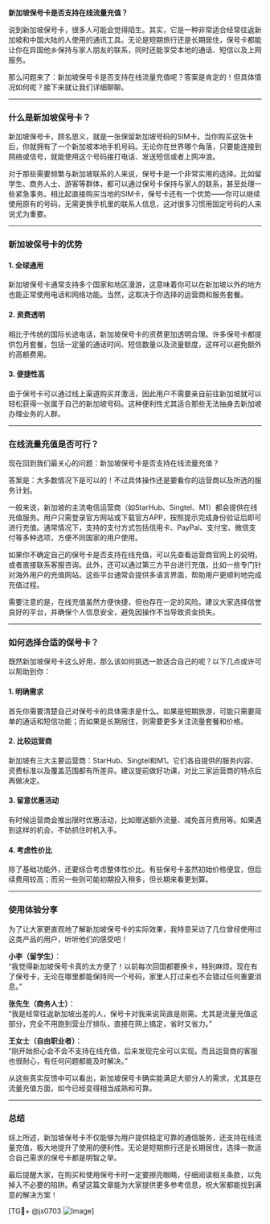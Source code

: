 **新加坡保号卡是否支持在线流量充值？**

说到新加坡保号卡，很多人可能会觉得陌生。其实，它是一种非常适合经常往返新加坡和中国大陆的人使用的通讯工具。无论是短期旅行还是长期居住，保号卡都能让你在异国他乡保持与家人朋友的联系，同时还能享受本地的通话、短信以及上网服务。

那么问题来了：新加坡保号卡是否支持在线流量充值呢？答案是肯定的！但具体情况如何呢？接下来就让我们详细聊聊。

---

### 什么是新加坡保号卡？

新加坡保号卡，顾名思义，就是一张保留新加坡号码的SIM卡。当你购买这张卡后，你就拥有了一个新加坡本地手机号码。无论你在世界哪个角落，只要能连接到网络或信号，就能使用这个号码接打电话、发送短信或者上网冲浪。

对于那些需要频繁与新加坡联系的人来说，保号卡是一个非常实用的选择。比如留学生、商务人士、游客等群体，都可以通过保号卡保持与家人的联系，甚至处理一些紧急事务。相比起直接购买当地的SIM卡，保号卡还有一个优势——你可以继续使用原有的号码，无需更换手机里的联系人信息，这对很多习惯用固定号码的人来说尤为重要。

---

### 新加坡保号卡的优势

#### 1. **全球通用**
新加坡保号卡通常支持多个国家和地区漫游，这意味着你可以在新加坡以外的地方也能正常使用电话和网络功能。当然，这取决于你选择的运营商和服务套餐。

#### 2. **资费透明**
相比于传统的国际长途电话，新加坡保号卡的资费更加透明合理。许多保号卡都提供包月套餐，包括一定量的通话时间、短信数量以及流量额度，这样可以避免额外的高额费用。

#### 3. **便捷性高**
由于保号卡可以通过线上渠道购买并激活，因此用户不需要亲自前往新加坡就可以轻松获得一张属于自己的新加坡号码。这种便利性尤其适合那些无法抽身去新加坡办理业务的人群。

---

### 在线流量充值是否可行？

现在回到我们最关心的问题：新加坡保号卡是否支持在线流量充值？

答案是：大多数情况下是可以的！不过具体操作还是要看你的运营商以及所选的服务计划。

一般来说，新加坡的主流电信运营商（如StarHub、Singtel、M1）都会提供在线充值服务。用户只需登录官方网站或下载官方APP，按照提示完成身份验证后即可进行充值。通常情况下，支持的支付方式包括信用卡、PayPal、支付宝、微信支付等多种选项，方便不同国家的用户使用。

如果你不确定自己的保号卡是否支持在线充值，可以先查看运营商官网上的说明，或者直接联系客服咨询。此外，还可以通过第三方平台进行充值，比如一些专门针对海外用户的充值网站。这些平台通常会提供多语言界面，帮助用户更顺利地完成充值过程。

需要注意的是，在线充值虽然方便快捷，但也存在一定的风险。建议大家选择信誉良好的平台，并确保个人信息安全，避免因操作不当导致资金损失。

---

### 如何选择合适的保号卡？

既然新加坡保号卡这么好用，那么该如何挑选一款适合自己的呢？以下几点或许可以帮助到你：

#### 1. **明确需求**
首先你需要清楚自己对保号卡的具体需求是什么。如果是短期旅游，可能只需要简单的通话和短信功能；而如果是长期居住，则需要更多关注流量套餐和价格。

#### 2. **比较运营商**
新加坡有三大主要运营商：StarHub、Singtel和M1。它们各自提供的服务内容、资费标准以及覆盖范围都有所差异。建议提前做好功课，对比三家运营商的特点后再做决定。

#### 3. **留意优惠活动**
有时候运营商会推出限时优惠活动，比如赠送额外流量、减免首月费用等。如果遇到这样的机会，不妨抓住时机入手。

#### 4. **考虑性价比**
除了基础功能外，还要综合考虑整体性价比。有些保号卡虽然初始价格便宜，但后续费用较高；而另一些则可能初期投入稍多，但长期来看更划算。

---

### 使用体验分享

为了让大家更直观地了解新加坡保号卡的实际效果，我特意采访了几位曾经使用过这类产品的用户，听听他们的感受吧！

**小李（留学生）**：  
“我觉得新加坡保号卡真的太方便了！以前每次回国都要换卡，特别麻烦。现在有了保号卡，无论在哪里都能保持同一个号码，家里人打过来也不会错过任何重要消息。”

**张先生（商务人士）**：  
“我是经常往返新加坡出差的人，保号卡对我来说简直是刚需。尤其是流量充值这部分，完全不用跑到营业厅排队，直接在网上搞定，省时又省力。”

**王女士（自由职业者）**：  
“刚开始担心会不会不支持在线充值，后来发现完全可以实现。而且运营商的客服也很耐心，有任何问题都能及时解决。”

从这些真实反馈中可以看出，新加坡保号卡确实能满足大部分人的需求，尤其是在流量充值方面，如今已经变得相当成熟和可靠。

---

### 总结

综上所述，新加坡保号卡不仅能够为用户提供稳定可靠的通信服务，还支持在线流量充值，极大地提升了使用的便利性。无论是短期旅行还是长期居住，选择一款适合自己需求的保号卡都是明智之举。

最后提醒大家，在购买和使用保号卡时一定要擦亮眼睛，仔细阅读相关条款，以免掉入不必要的陷阱。希望这篇文章能为大家提供更多参考信息，祝大家都能找到满意的解决方案！

[TG💪+ @jx0703 ![Image](https://github.com/user-attachments/assets/dbca1d08-cadb-493c-b0ec-ad6f7a83f270)]